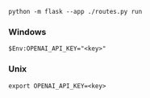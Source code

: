 ```python -m flask --app ./routes.py run```

### Windows

```$Env:OPENAI_API_KEY="<key>"```

### Unix

```export OPENAI_API_KEY=<key>```
